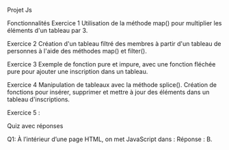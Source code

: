 Projet Js

Fonctionnalités
Exercice 1
Utilisation de la méthode map() pour multiplier les éléments d'un tableau par 3.

Exercice 2
Création d'un tableau filtré des membres à partir d'un tableau de personnes à l'aide des méthodes map() et filter().

Exercice 3
Exemple de fonction pure et impure, avec une fonction fléchée pure pour ajouter une inscription dans un tableau.

Exercice 4
Manipulation de tableaux avec la méthode splice(). Création de fonctions pour insérer, supprimer et mettre à jour des éléments dans un tableau d'inscriptions.

Exercice 5 : 

Quiz avec réponses

Q1: À l’intérieur d’une page HTML, on met JavaScript dans :
Réponse : B. <script>

Q2 : Quelle est la vraie syntaxe pour changer le contenu de l’élément
suivant <span id=’span1’>test</span>.

Réponse : A. document.getElementById('span1').innerHTML='salut monde'
L’emplacement de JavaScript peut être :

Q3: Quelle est l’emplacement de Java Script
Réponse : C. Les deux

Q4 : Quelle la bonne syntaxe pour faire référence à un script externe script1.js
Réponse : C. <script src='script1.js'>

Q5 : Un script externe doit contenir le tag <script>
Réponse : A. Oui

Q6: Comment créer une fonction en javascript
Réponse : B. function function1()

Q7 : Comment écrire la condition if
Réponse : C. if(x==7)

Q8: Comment écrire la condition x n’est pas égal à 7
Réponse : D. if (x != 7)

Q9: La bonne syntaxe de la boucle while
Réponse : B. while (k <= 20)

Q10 : La bonne syntaxe de for
Réponse : C. for(j=0; j<=10; j++)

Q11 : Quelle est syntaxe correcte pour créer un Array
Réponse : B. const fruits = ['pomme', 'orange', 'banane']

Q12: Quel évènement est déclenché si on clique sur un élément HTML
Réponse : B. onclick

Q13: Est-ce que javascript est sensible à la casse
Réponse : A. Oui

Q14:
Réponse : D. [7, 5, 9, 10]

Q15:
Réponse : B. 7

Q16:
Réponse : D. undefined

Q17:
Réponse : C. [6, 14, 4, 10, 18, 8, 20]

Q18:
Réponse : A. 40

Q19:
Réponse : B. hello RAMI et salut FAHMI

Q20:
Réponse : B. Affiche des valeurs de 1 à 59 puis recommence de 0 à 59 plusieurs fois
